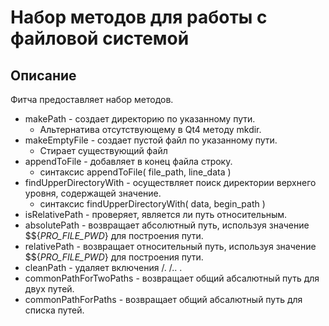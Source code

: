 # Набор методов для работы с файловой системой

## Описание

Фитча предоставляет набор методов.

* makePath - создает директорию по указанному пути.
    * Альтернатива отсутствующему в Qt4 методу mkdir.
* makeEmptyFile - создает пустой файл по указанному пути.
    * Стирает существующий файл
* appendToFile - добавляет в конец файла строку.
    * синтаксис appendToFile( file_path, line_data )
* findUpperDirectoryWith - осуществляет поиск директории верхнего уровня, содержащей значение.
    * синтаксис findUpperDirectoryWith( data, begin_path )
* isRelativePath - проверяет, является ли путь относительным.
* absolutePath - возвращает абсолютный путь, используя значение $${_PRO_FILE_PWD_} для построения пути.
* relativePath - возвращает относительный путь, используя значение $${_PRO_FILE_PWD_} для построения пути.
* cleanPath - удаляет включения /. /.. .
* commonPathForTwoPaths - возвращает общий абсалютный путь для двух путей.
* commonPathForPaths - возвращает общий абсалютный путь для списка путей.
